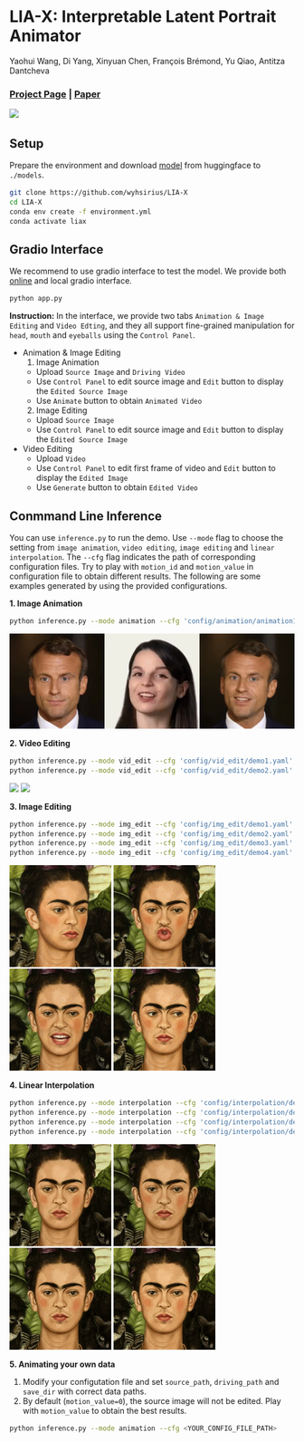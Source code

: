 # LIA-X: Interpretable Latent Portrait Animator
Yaohui Wang, Di Yang, Xinyuan Chen, François Brémond, Yu Qiao, Antitza Dantcheva
### [Project Page](https://wyhsirius.github.io/LIA-X-project/) | [Paper]()

<img src="teaser.gif" width="1000">

## Setup

Prepare the environment and download [model]() from huggingface to `./models`. 

```bash
git clone https://github.com/wyhsirius/LIA-X
cd LIA-X
conda env create -f environment.yml
conda activate liax
```

## Gradio Interface 
We recommend to use gradio interface to test the model. We provide both [online]() and local gradio interface.


```bash
python app.py
```

**Instruction:** In the interface, we provide two tabs `Animation & Image Editing` and `Video Edting`, and they all support fine-grained manipulation for `head`, `mouth` and `eyeballs` using the `Control Panel`.
- Animation & Image Editing
  1. Image Animation
    - Upload `Source Image` and `Driving Video`
    - Use `Control Panel` to edit source image and `Edit` button to display the `Edited Source Image`
    - Use `Animate` button to obtain `Animated Video`
  2. Image Editing
    - Upload `Source Image`
    - Use `Control Panel` to edit source image and `Edit` button to display the `Edited Source Image`
- Video Editing
    - Upload `Video`
    - Use `Control Panel` to edit first frame of video and `Edit` button to display the `Edited Image`
    - Use `Generate` button to obtain `Edited Video`


## Conmmand Line Inference
You can use `inference.py` to run the demo. Use `--mode` flag to choose the setting from `image animation`, `video editing`, `image editing` and `linear interpolation`. The `--cfg` flag indicates the path of corresponding configuration files. Try to play with `motion_id` and `motion_value` in configuration file to obtain different results. The following are some examples generated by using the provided configurations.

**1. Image Animation**
```bash
python inference.py --mode animation --cfg 'config/animation/animation1.yaml'
```
<img src="assets/animation1.gif">

**2. Video Editing**
```bash
python inference.py --mode vid_edit --cfg 'config/vid_edit/demo1.yaml' # head rotation
python inference.py --mode vid_edit --cfg 'config/vid_edit/demo2.yaml' # closing eyes
```
<img src="assets/vid_edit1.gif" height="180">     <img src="assets/vid_edit2.gif" height="180">


**3. Image Editing**
```bash
python inference.py --mode img_edit --cfg 'config/img_edit/demo1.yaml'
python inference.py --mode img_edit --cfg 'config/img_edit/demo2.yaml'
python inference.py --mode img_edit --cfg 'config/img_edit/demo3.yaml'
python inference.py --mode img_edit --cfg 'config/img_edit/demo4.yaml'
```
<img src="assets/img_edit1.png" height="180"> <img src="assets/img_edit2.png" height="180"> <img src="assets/img_edit3.png" height="180"> <img src="assets/img_edit4.png" height="180">

**4. Linear Interpolation**
```bash
python inference.py --mode interpolation --cfg 'config/interpolation/demo1.yaml' # head rotation
python inference.py --mode interpolation --cfg 'config/interpolation/demo2.yaml' # pout
python inference.py --mode interpolation --cfg 'config/interpolation/demo5.yaml' # close eyes
python inference.py --mode interpolation --cfg 'config/interpolation/demo6.yaml' # move eyeballs
```
<img src="assets/interpolation1.gif" height="180"> <img src="assets/interpolation2.gif" height="180"> <img src="assets/interpolation5.gif" height="180"> <img src="assets/interpolation6.gif" height="180">

**5. Animating your own data**

1. Modify your configutation file and set `source_path`, `driving_path` and `save_dir` with correct data paths.
2. By default (`motion_value=0`), the source image will not be edited. Play with `motion_value` to obtain the best results.
```bash
python inference.py --mode animation --cfg <YOUR_CONFIG_FILE_PATH>
```


